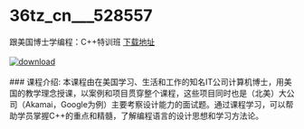 # 36tz_cn___528557
跟美国博士学编程：C++特训班
[下载地址](http://www.36tz.cn/article/528557 "下载地址")
<br/></br>[![download](http://36tz.cn/muke_img/2019_11_2-45-300x157.png "下载地址")](http://www.36tz.cn/article/528557 "下载地址")
<br/></br>### 课程介绍:
本课程由在美国学习、生活和工作的知名IT公司计算机博士，用美国的教学理念授课，以案例和项目贯穿整个课程，这些项目同时也是（北美）大公司（Akamai，Google为例）主要考察设计能力的面试题。通过课程学习，可以帮助学员掌握C++的重点和精髓，了解编程语言的设计思想和学习方法论。


